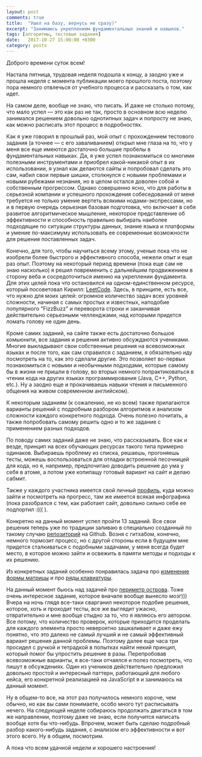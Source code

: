 ```yaml
---
layout: post
comments: true
title:  "Ушел на базу, вернусь не сразу)"
excerpt: "Занимаюсь укреплением фундаментальных знаний и навыков."
tags: [алгоритмы, тестовые задания]
date:   2017-10-27 15:00:00 +0300
category: posts
---
```

Доброго времени суток всем!

Настала пятница, трудовая неделя подошла к концу, а заодно уже и прошла неделя с момента публикации моего прошлого поста, поэтому пора немного отвлечься от учебного процесса и рассказать о том, как идет.

На самом деле, вообще не знаю, что писать. И даже не столько потому, что мало успел — это как раз не так, просто в основном всю неделю занимался решением довольно однотипных задач и попросту не знаю, как можно расписать этот процесс в подробностях.

Как я уже говорил в прошлый раз, мой опыт с прохождением тестового задания (а точнее — с его заваливанием) открыл мне глаза на то, что у меня все еще имеются достаточно большие пробелы в фундаментальных навыках. Да, я уже успел познакомиться со многими полезными инструментами и приобрел какой-никакой опыт в их использовании, я узнал как делаются сайты и попробовал сделать это сам, набил свои первые шишки, столкнулся с новыми проблемами и новыми рубежами незнания, но в целом остался доволен собой и собственным прогрессом. Однако совершенно ясно, что для работы в серьезной компании и успешного прохождения собеседований от меня требуется не только умение вертеть всякими нодами-экспрессами, но и в первую очередь серьезная базовая подготовка, что включает в себя развитое алгоритмическое мышление, некоторое представление об эффективности и способность правильно выбирать наиболее подходящие по ситуации структуры данных, знание языка и платформы и умение по-максимуму использовать ее современные возможности для решения поставленных задач.

Конечно, для того, чтобы научиться всему этому, ученые пока что не изобрели более быстрого и эффективного способа, нежели опыт и еще раз опыт. Поэтому на некоторый период времени (пока еще сам не знаю насколько) я решил повременить с дальнейшим продвижением в сторону веба и сосредоточиться именно на укреплении фундамента. Для этих целей пока что остановился на одном-единственном ресурсе, который посоветовал Кирилл: [LeetCode](https://leetcode.com/). Здесь, в принципе, есть все, что нужно для моих целей: огромное количество задач всех уровней сложности, начиная с самых простых и известных, наподобие популярного "FizzBuzz" и переворота строки и заканчивая действительно серьезными челленджами, над которыми придется ломать голову не один день.

Кроме самих заданий, на сайте также есть достаточно большое комьюнити, все задания и решения активно обсуждаются учениками. Многие выкладывают свои собственные решения на всевозможных языках и после того, как сам справился с заданием, я обязательно иду посмотреть на то, как это сделали другие. Это позволяет во-первых познакомиться с новыми и необычными подходами, которые самому бы в жизни не пришли в голову, во вторых немного попрактиковаться в чтении кода на других языках программирования (Java, C++, Python, etc.). Ну а заодно еще и прокачиваешь навыки чтения и письменного общения на живом современном английском).

К некоторым заданиям (к сожалению, не ко всем) также прилагаются варианты решений с подробным разбором алгоритмов и анализом сложности каждого конкретного подхода. Очень полезно почитать, а также попробовать самому решить одно и то же задание с применением разных подходов.

По поводу самих заданий даже не знаю, что рассказывать. Все как и везде, принцип на всех обучающих ресурсах такого типа примерно одинаков. Выбираешь проблему из списка, решаешь, прогоняешь тесты, можешь воспользоваться для отладки встроенной песочницей для кода, но я, например, предпочитаю доводить решение до ума у себя в атоме, а потом уже копипащу готовый вариант на сайт и делаю сабмит.

Также у каждого участника имеется свой личный [профиль](https://leetcode.com/joisadler/), куда можно зайти и посмотреть на прогресс, там же имеется всякая инфографика (пока разобрался с тем, как работает сайт, довольно сильно себе ее подпортил :((( ).

Конкретно на данный момент успел пройти 13 заданий. Все свои решения теперь уже по традиции заливаю в специально созданный по такому случаю [репозиторий](https://github.com/joisadler/leetcode) на Github. Возня с гитхабом, конечно, немного тормозит процесс, но с другой стороны если в будущем мне придется сталкиваться с подобными задачами, у меня всегда будет место, в которое можно зайти и освежить в памяти методы и подходы к их решению.

Из конкретных заданий особенно понравилась задача про [изменение формы матрицы](https://github.com/joisadler/leetcode/tree/master/566_reshape-the-matrix) и про [ряды клавиатуры](https://github.com/joisadler/leetcode/tree/master/500_keyboard-row).

На данный момент бьюсь над задачей про [периметр острова](https://leetcode.com/problems/island-perimeter/description/). Тоже очень интересное задание, которое вначале вообще вынесло мозг))) Вчера на ночь глядя все-таки сварганил некоторое подобие решения, которое, хоть и проходит тесты, все же выглядит ужасно, отвратительно и мне вообще стыдно за то, что я являюсь его автором. Все потому, что количество проверок, которые приходится проделать для каждого элемента просто невероятно зашкаливает и даже ежу понятно, что это далеко не самый лучший и не самый эффективный вариант решения данной проблемы.
Поэтому далее еще часа три просидел с ручкой и тетрадкой в попытках найти некий принцип, который помог бы упростить решение в разы. Перепробовав всевозможные варианты, я все-таки отчаялся и полез посмотреть, что пишут в обсуждениях. Один из учеников действительно предложил довольно простой и интересный паттерн, работающий для любого кейса, его конкретной реализацией на JavaScript я и занимаюсь на данный момент.

Ну в общем-то все,  на этот раз получилось немного короче, чем обычно, но как вы сами понимаете, особо много тут расписывать нечего. На следующей неделе собираюсь продолжать двигаться в том же направлении, поэтому даже не знаю, если получится написать вообще хотя бы что-нибудь. Впрочем, может быть сделаю подробный разбор какого-нибудь задания, с анализом его эффективности и вот этого всего. Ну в общем, посмотрим.

А пока что всем удачной недели и хорошего настроения!
